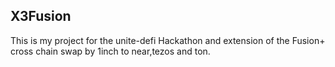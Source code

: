 ## X3Fusion

This is my project for the unite-defi Hackathon and extension of the Fusion+ cross chain swap by 1inch to near,tezos and ton. 

